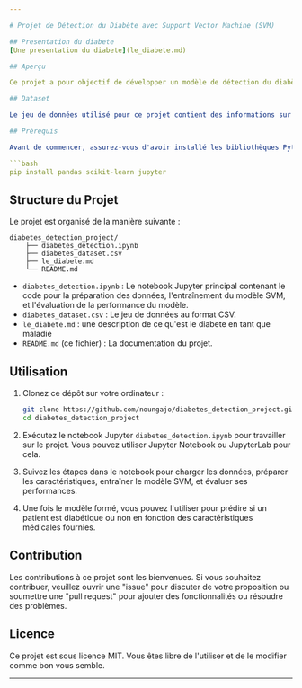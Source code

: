 ```yaml
---

# Projet de Détection du Diabète avec Support Vector Machine (SVM)

## Presentation du diabete
[Une presentation du diabete](le_diabete.md)

## Aperçu

Ce projet a pour objectif de développer un modèle de détection du diabète à partir d'un jeu de données en utilisant un algorithme de Support Vector Machine (SVM). Les SVM sont des modèles d'apprentissage automatique efficaces pour la classification binaire.

## Dataset

Le jeu de données utilisé pour ce projet contient des informations sur des patients, notamment des mesures médicales et des données démographiques. Il est constitué de deux classes : "Diabète" (1) et "Pas de diabète" (0). Vous pouvez trouver le jeu de données dans le fichier `diabetes_dataset.csv`.

## Prérequis

Avant de commencer, assurez-vous d'avoir installé les bibliothèques Python nécessaires en utilisant la commande suivante :

```bash
pip install pandas scikit-learn jupyter
```

## Structure du Projet

Le projet est organisé de la manière suivante :

```
diabetes_detection_project/
    ├── diabetes_detection.ipynb
    ├── diabetes_dataset.csv
    ├── le_diabete.md
    └── README.md
```

- `diabetes_detection.ipynb` : Le notebook Jupyter principal contenant le code pour la préparation des données, l'entraînement du modèle SVM, et l'évaluation de la performance du modèle.
- `diabetes_dataset.csv` : Le jeu de données au format CSV.
- `le_diabete.md` : une description de ce qu'est le diabete en tant que maladie
- `README.md` (ce fichier) : La documentation du projet.

## Utilisation

1. Clonez ce dépôt sur votre ordinateur :

   ```bash
   git clone https://github.com/noungajo/diabetes_detection_project.git
   cd diabetes_detection_project
   ```

2. Exécutez le notebook Jupyter `diabetes_detection.ipynb` pour travailler sur le projet. Vous pouvez utiliser Jupyter Notebook ou JupyterLab pour cela.

3. Suivez les étapes dans le notebook pour charger les données, préparer les caractéristiques, entraîner le modèle SVM, et évaluer ses performances.

4. Une fois le modèle formé, vous pouvez l'utiliser pour prédire si un patient est diabétique ou non en fonction des caractéristiques médicales fournies.

## Contribution

Les contributions à ce projet sont les bienvenues. Si vous souhaitez contribuer, veuillez ouvrir une "issue" pour discuter de votre proposition ou soumettre une "pull request" pour ajouter des fonctionnalités ou résoudre des problèmes.

## Licence

Ce projet est sous licence MIT. Vous êtes libre de l'utiliser et de le modifier comme bon vous semble.

---
```


